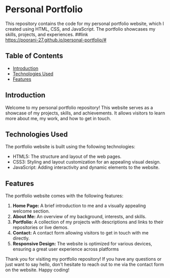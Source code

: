 # Personal Portfolio

This repository contains the code for my personal portfolio website, which I created using HTML, CSS, and JavaScript. The portfolio showcases my skills, projects, and experiences.
##link
<br> https://poorani-27.github.io/personal-portfolio/#
## Table of Contents

- [Introduction](#introduction)
- [Technologies Used](#technologies-used)
- [Features](#features)

## Introduction

Welcome to my personal portfolio repository! This website serves as a showcase of my projects, skills, and achievements. It allows visitors to learn more about me, my work, and how to get in touch.

## Technologies Used

The portfolio website is built using the following technologies:

- HTML5: The structure and layout of the web pages.
- CSS3: Styling and layout customization for an appealing visual design.
- JavaScript: Adding interactivity and dynamic elements to the website.

## Features

The portfolio website comes with the following features:

1. **Home Page:** A brief introduction to me and a visually appealing welcome section.
2. **About Me:** An overview of my background, interests, and skills.
3. **Portfolio:** A collection of my projects with descriptions and links to their repositories or live demos.
4. **Contact:** A contact form allowing visitors to get in touch with me directly.
5. **Responsive Design:** The website is optimized for various devices, ensuring a great user experience across platforms


Thank you for visiting my portfolio repository! If you have any questions or just want to say hello, don't hesitate to reach out to me via the contact form on the website. Happy coding!
